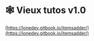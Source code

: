 # 🕸 Vieux tutos v1.0

[https://lonedev.gitbook.io/itemsadder/](https://lonedev.gitbook.io/itemsadder/)
